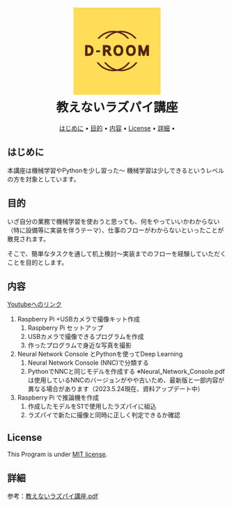 <h1 align="center">
  <br>
  <img src="img/01_logo/LOGO_D-ROOM.jpg" alt="D-ROOM_LOGO" width="200">
  <br>
  教えないラズパイ講座
  <br>
</h1>

<p align="center">
  <a href="#はじめに">はじめに</a> •
  <a href="#目的">目的</a> •
  <a href="#内容">内容</a> •
  <a href="#License">License</a> •
  <a href="#詳細">詳細</a> •
</p>

## はじめに
本講座は機械学習やPythonを少し習った～ 機械学習は少しできるというレベルの方を対象としています。

## 目的
いざ自分の業務で機械学習を使おうと思っても、何をやっていいかわからない（特に設備等に実装を伴うテーマ）、仕事のフローがわからないといったことが散見されます。

そこで、簡単なタスクを通して机上検討～実装までのフローを経験していただくことを目的とします。

## 内容
[Youtubeへのリンク](https://www.youtube.com/watch?v=aAt7gdTNZAw&list=PL2tjO9W9fekGOCMydcEHER2anxlbObfeS)
1. Raspberry Pi +USBカメラで撮像キット作成
    1. Raspberry Pi セットアップ
    2. USBカメラで撮像できるプログラムを作成
    3. 作ったプログラムで身近な写真を撮影  
2. Neural Network Console とPythonを使ってDeep Learning
    1. Neural Network Console (NNC)で分類する
    2. PythonでNNCと同じモデルを作成する
  ※Neural_Network_Console.pdfは使用しているNNCのバージョンがやや古いため、最新版と一部内容が異なる場合があります（2023.5.24現在、資料アップデート中）
3. Raspberry Pi で推論機を作成
    1. 作成したモデルをS1で使用したラズパイに組込
    2. ラズパイで新たに撮像と同時に正しく判定できるか確認

## License
This Program is under [MIT license](https://en.wikipedia.org/wiki/MIT_License).

## 詳細
参考：[教えないラズパイ講座.pdf](./教えないラズパイ講座.pdf)
